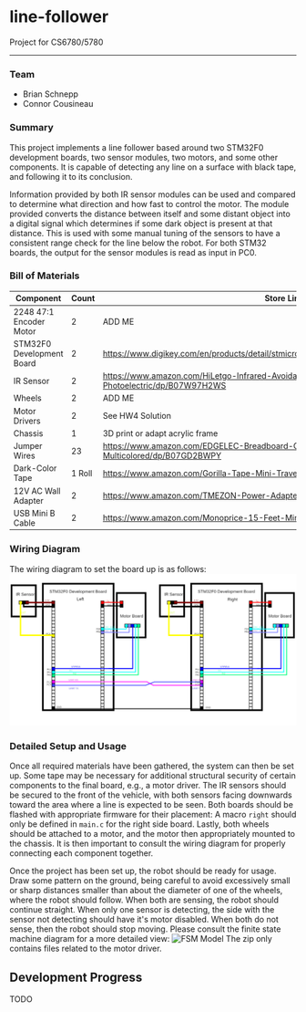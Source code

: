 
# line-follower
Project for CS6780/5780
____
### Team
 - Brian Schnepp
 - Connor Cousineau

### Summary

This project implements a line follower based around two STM32F0 development boards, two sensor modules, two motors, and some other components. It is capable of detecting any line on a surface with black tape, and following it to its conclusion.

Information provided by both IR sensor modules can be used and compared to determine what direction and how fast to control the motor. The module provided converts the distance between itself and some distant object into a digital signal which determines if some dark object is present at that distance. This is used with some manual tuning of the sensors to have a consistent range check for the line below the robot.
For both STM32 boards, the output for the sensor modules is read as input in PC0.

### Bill of Materials
| Component  | Count  | Store Link  |
|---|---|---|
|2248 47:1 Encoder Motor|  2 |  ADD ME |
|STM32F0 Development Board|  2 |https://www.digikey.com/en/products/detail/stmicroelectronics/STM32F0DISCOVERY/3045359|
|IR Sensor|  2 |https://www.amazon.com/HiLetgo-Infrared-Avoidance-Reflective-Photoelectric/dp/B07W97H2WS|
|Wheels | 2 | ADD ME |
|Motor Drivers | 2 | See HW4 Solution |
|Chassis | 1 | 3D print or adapt acrylic frame|
|Jumper Wires | 23 | https://www.amazon.com/EDGELEC-Breadboard-Optional-Assorted-Multicolored/dp/B07GD2BWPY
|Dark-Color Tape | 1 Roll | https://www.amazon.com/Gorilla-Tape-Mini-Travel-Black/dp/B01M2AAGTZ
| 12V AC Wall Adapter | 2 | https://www.amazon.com/TMEZON-Power-Adapter-Supply-2-1mm/dp/B00Q2E5IXW/
| USB Mini B Cable | 2 | https://www.amazon.com/Monoprice-15-Feet-Mini-B-Ferrite-105450/dp/B002KL8N6A/

### Wiring Diagram
The wiring diagram to set the board up is as follows:
![Wiring Diagram](WiringDiragram.png)

### Detailed Setup and Usage
Once all required materials have been gathered, the system can then be set up.  Some tape may be necessary for additional structural security of certain components to the final board, e.g., a motor driver. The IR sensors should be secured to the front of the vehicle, with both sensors facing downwards toward the area where a line is expected to be seen. Both boards should be flashed with appropriate firmware for their placement: A macro ```right``` should only be defined in ```main.c``` for the right side board. Lastly, both wheels should be attached to a motor, and the motor then appropriately mounted to the chassis. It is then important to consult the wiring diagram for properly connecting each component together.

Once the project has been set up, the robot should be ready for usage. Draw some pattern on the ground, being careful to avoid excessively small or sharp distances smaller than about the diameter of one of the wheels, where the robot should follow. When both are sensing, the robot should continue straight. When only one sensor is detecting, the side with the sensor not detecting should have it's motor disabled. When both do not sense, then the robot should stop moving. Please consult the finite state machine diagram for a more detailed view:
![FSM Model](58F1D1B7-348A-478D-A0A1-7C6BF3568DC1.jpg)
The zip only contains files related to the motor driver. 
  
## Development Progress
TODO
